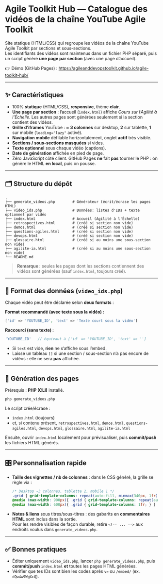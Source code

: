 # Agile Toolkit Hub — Catalogue des vidéos de la chaîne YouTube Agile Toolkit

Site statique (HTML/CSS) qui regroupe les vidéos de la chaîne YouTube Agile Toolkit par sections et sous-sections.  
Les identifiants des vidéos sont maintenus dans un fichier PHP séparé, puis un script génère **une page par section** (avec une page d’accueil).

👉 Démo (GitHub Pages) : https://agileanddevopstoolkit.github.io/agile-toolkit-hub/

---

## ✨ Caractéristiques

- 100% **statique** (HTML/CSS), **responsive**, thème **clair**.
- **Une page par section** : l’accueil (`index.html`) affiche _Cours sur l’Agilité à l’Échelle_. Les autres pages sont générées seulement si la section contient des vidéos.
- **Grille d’iframes** YouTube : ≈ **3 colonnes** sur desktop, **2** sur tablette, **1** sur mobile (`loading="lazy"` activé).
- **Navigation mobile** défilable horizontalement, onglet **actif** très visible.
- **Sections / sous-sections masquées** si vides.
- **Texte optionnel** sous chaque vidéo (captions).
- **Date de génération** affichée en pied de page.
- Zéro JavaScript côté client. GitHub Pages **ne** fait **pas** tourner le PHP : on génère le HTML **en local**, puis on pousse.

---

## 🗂️ Structure du dépôt

```
.
├── generate_videos.php        # Générateur (écrit/écrase les pages HTML)
├── video_ids.php              # Données: listes d'IDs + texte optionnel par vidéo
├── index.html                 # Accueil (Agilité à l'Échelle)
├── retrospectives.html        # (créé si section non vide)
├── demos.html                 # (créé si section non vide)
├── questions-agiles.html      # (créé si section non vide)
├── devops.html                # (créé si section non vide)
├── glossaire.html             # (créé si au moins une sous-section non vide)
├── agilite-ia.html            # (créé si au moins une sous-section non vide)
└── README.md
```

> **Remarque :** seules les pages dont les sections contiennent des vidéos sont générées (sauf `index.html`, toujours créé).

---

## 🧩 Format des données (`video_ids.php`)

Chaque vidéo peut être déclarée selon **deux formats** :

**Format recommandé (avec texte sous la vidéo) :**
```php
['id' => 'YOUTUBE_ID', 'text' => 'Texte court sous la vidéo']
```

**Raccourci (sans texte) :**
```php
'YOUTUBE_ID'   // équivaut à ['id' => 'YOUTUBE_ID', 'text' => '']
```

- Si `text` est vide, **rien** ne s’affiche sous l’embed.
- Laisse un tableau `[]` si une section / sous-section n’a pas encore de vidéos : elle ne sera **pas** affichée.

---

## 🚀 Génération des pages

Prérequis : **PHP (CLI)** installé.

```bash
php generate_videos.php
```
Le script crée/écrase :

- `index.html` (toujours)
- et, si contenu présent, `retrospectives.html`, `demos.html`, `questions-agiles.html`, `devops.html`, `glossaire.html`, `agilite-ia.html`

Ensuite, ouvrir `index.html` localement pour prévisualiser, puis **commit/push** les fichiers HTML générés.

---

## 🎛️ Personnalisation rapide

- **Taille des vignettes / nb de colonnes** : dans le CSS généré, la grille se règle via :  
  ```css
  /* Desktop ~3 colonnes, tablette 2, mobile 1 */
  .grid { grid-template-columns: repeat(auto-fill, minmax(340px, 1fr)); }
  @media (max-width: 900px){ .grid { grid-template-columns: repeat(auto-fill, minmax(300px,1fr)); } }
  @media (max-width: 600px){ .grid { grid-template-columns: 1fr; } }
  ```

- **Notes & liens** sous titres/sous-titres : des gabarits en **commentaires HTML** sont inclus dans la sortie.  
  Pour les rendre visibles de façon durable, retire `<!-- ... -->` aux endroits voulus dans `generate_videos.php`.

---

## ✅ Bonnes pratiques

- Éditer uniquement `video_ids.php`, lancer `php generate_videos.php`, puis **commit/push** `index.html` **et** toutes les pages HTML générées.
- Vérifier que tes IDs sont bien les codes après `v=` ou `/embed/` (ex. `dQw4w9WgXcQ`).